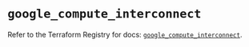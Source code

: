 # `google_compute_interconnect`

Refer to the Terraform Registry for docs: [`google_compute_interconnect`](https://registry.terraform.io/providers/hashicorp/google-beta/6.24.0/docs/resources/google_compute_interconnect).
